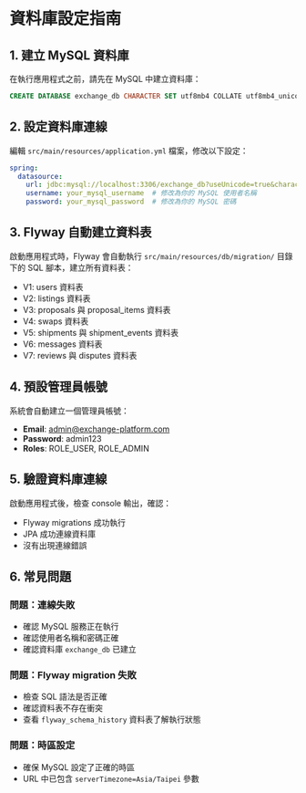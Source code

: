 # 資料庫設定指南

## 1. 建立 MySQL 資料庫

在執行應用程式之前，請先在 MySQL 中建立資料庫：

```sql
CREATE DATABASE exchange_db CHARACTER SET utf8mb4 COLLATE utf8mb4_unicode_ci;
```

## 2. 設定資料庫連線

編輯 `src/main/resources/application.yml` 檔案，修改以下設定：

```yaml
spring:
  datasource:
    url: jdbc:mysql://localhost:3306/exchange_db?useUnicode=true&characterEncoding=UTF-8&serverTimezone=Asia/Taipei
    username: your_mysql_username  # 修改為你的 MySQL 使用者名稱
    password: your_mysql_password  # 修改為你的 MySQL 密碼
```

## 3. Flyway 自動建立資料表

啟動應用程式時，Flyway 會自動執行 `src/main/resources/db/migration/` 目錄下的 SQL 腳本，建立所有資料表：

- V1: users 資料表
- V2: listings 資料表
- V3: proposals 與 proposal_items 資料表
- V4: swaps 資料表
- V5: shipments 與 shipment_events 資料表
- V6: messages 資料表
- V7: reviews 與 disputes 資料表

## 4. 預設管理員帳號

系統會自動建立一個管理員帳號：

- **Email**: admin@exchange-platform.com
- **Password**: admin123
- **Roles**: ROLE_USER, ROLE_ADMIN

## 5. 驗證資料庫連線

啟動應用程式後，檢查 console 輸出，確認：
- Flyway migrations 成功執行
- JPA 成功連線資料庫
- 沒有出現連線錯誤

## 6. 常見問題

### 問題：連線失敗
- 確認 MySQL 服務正在執行
- 確認使用者名稱和密碼正確
- 確認資料庫 `exchange_db` 已建立

### 問題：Flyway migration 失敗
- 檢查 SQL 語法是否正確
- 確認資料表不存在衝突
- 查看 `flyway_schema_history` 資料表了解執行狀態

### 問題：時區設定
- 確保 MySQL 設定了正確的時區
- URL 中已包含 `serverTimezone=Asia/Taipei` 參數
